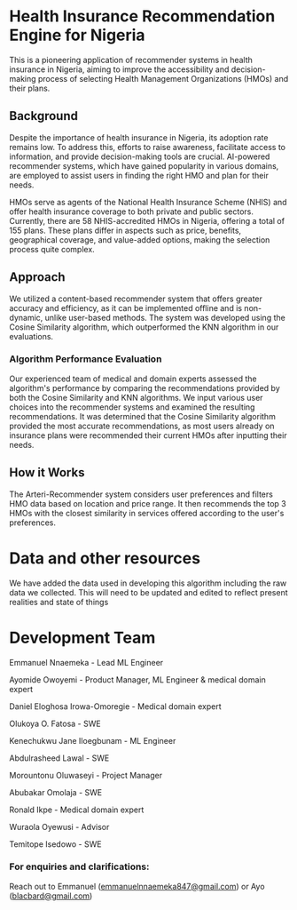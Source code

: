 # Health Insurance Recommendation Engine for Nigeria

This is a pioneering application of recommender systems in health insurance in Nigeria, aiming to improve the accessibility and decision-making process of selecting Health Management Organizations (HMOs) and their plans.

## Background

Despite the importance of health insurance in Nigeria, its adoption rate remains low. To address this, efforts to raise awareness, facilitate access to information, and provide decision-making tools are crucial. AI-powered recommender systems, which have gained popularity in various domains, are employed to assist users in finding the right HMO and plan for their needs.

HMOs serve as agents of the National Health Insurance Scheme (NHIS) and offer health insurance coverage to both private and public sectors. Currently, there are 58 NHIS-accredited HMOs in Nigeria, offering a total of 155 plans. These plans differ in aspects such as price, benefits, geographical coverage, and value-added options, making the selection process quite complex.

## Approach

We utilized a content-based recommender system that offers greater accuracy and efficiency, as it can be implemented offline and is non-dynamic, unlike user-based methods. The system was developed using the Cosine Similarity algorithm, which outperformed the KNN algorithm in our evaluations.

### Algorithm Performance Evaluation

Our experienced team of medical and domain experts assessed the algorithm's performance by comparing the recommendations provided by both the Cosine Similarity and KNN algorithms. We input various user choices into the recommender systems and examined the resulting recommendations. It was determined that the Cosine Similarity algorithm provided the most accurate recommendations, as most users already on insurance plans were recommended their current HMOs after inputting their needs.

## How it Works

The Arteri-Recommender system considers user preferences and filters HMO data based on location and price range. It then recommends the top 3 HMOs with the closest similarity in services offered according to the user's preferences.

# Data and other resources
We have added the data used in developing this algorithm including the raw data we collected. This will need to be updated and edited to reflect present realities and state of things


# Development Team 
Emmanuel Nnaemeka - Lead ML Engineer 

Ayomide Owoyemi - Product Manager, ML Engineer & medical domain expert

Daniel Eloghosa Irowa-Omoregie - Medical domain expert

Olukoya O. Fatosa - SWE

Kenechukwu Jane Iloegbunam - ML Engineer

Abdulrasheed Lawal - SWE

Morountonu Oluwaseyi - Project Manager

Abubakar Omolaja - SWE

Ronald Ikpe - Medical domain expert

Wuraola Oyewusi - Advisor

Temitope Isedowo - SWE


### For enquiries and clarifications: 
Reach out to Emmanuel (emmanuelnnaemeka847@gmail.com) or Ayo (blacbard@gmail.com)
